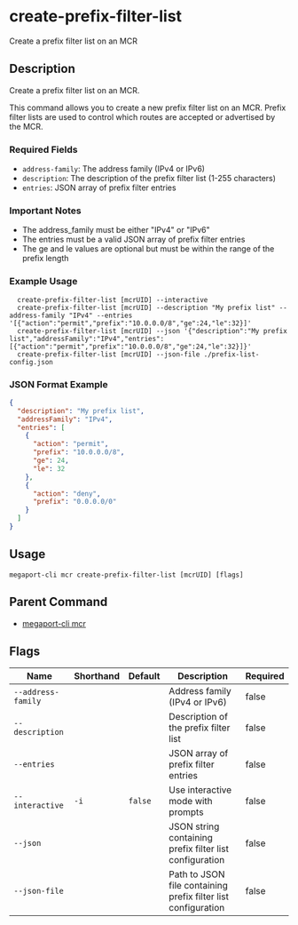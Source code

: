 # create-prefix-filter-list

Create a prefix filter list on an MCR

## Description

Create a prefix filter list on an MCR.

This command allows you to create a new prefix filter list on an MCR. Prefix filter lists are used to control which routes are accepted or advertised by the MCR.

### Required Fields
  - `address-family`: The address family (IPv4 or IPv6)
  - `description`: The description of the prefix filter list (1-255 characters)
  - `entries`: JSON array of prefix filter entries

### Important Notes
  - The address_family must be either "IPv4" or "IPv6"
  - The entries must be a valid JSON array of prefix filter entries
  - The ge and le values are optional but must be within the range of the prefix length

### Example Usage

```
  create-prefix-filter-list [mcrUID] --interactive
  create-prefix-filter-list [mcrUID] --description "My prefix list" --address-family "IPv4" --entries '[{"action":"permit","prefix":"10.0.0.0/8","ge":24,"le":32}]'
  create-prefix-filter-list [mcrUID] --json '{"description":"My prefix list","addressFamily":"IPv4","entries":[{"action":"permit","prefix":"10.0.0.0/8","ge":24,"le":32}]}'
  create-prefix-filter-list [mcrUID] --json-file ./prefix-list-config.json
```
### JSON Format Example
```json
{
  "description": "My prefix list",
  "addressFamily": "IPv4",
  "entries": [
    {
      "action": "permit",
      "prefix": "10.0.0.0/8",
      "ge": 24,
      "le": 32
    },
    {
      "action": "deny",
      "prefix": "0.0.0.0/0"
    }
  ]
}

```


## Usage

```
megaport-cli mcr create-prefix-filter-list [mcrUID] [flags]
```



## Parent Command

* [megaport-cli mcr](megaport-cli_mcr.md)




## Flags

| Name | Shorthand | Default | Description | Required |
|------|-----------|---------|-------------|----------|
| `--address-family` |  |  | Address family (IPv4 or IPv6) | false |
| `--description` |  |  | Description of the prefix filter list | false |
| `--entries` |  |  | JSON array of prefix filter entries | false |
| `--interactive` | `-i` | `false` | Use interactive mode with prompts | false |
| `--json` |  |  | JSON string containing prefix filter list configuration | false |
| `--json-file` |  |  | Path to JSON file containing prefix filter list configuration | false |



